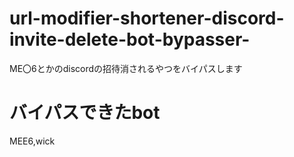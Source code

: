 # url-modifier-shortener-discord-invite-delete-bot-bypasser-
ME〇6とかのdiscordの招待消されるやつをバイパスします
# バイパスできたbot
MEE6,wick
